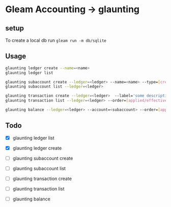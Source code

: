 # Gleam Accounting -> glaunting

## setup

To create a local db run `gleam run -m db/sqlite`

## Usage

```sh
glaunting ledger create --name=<name>
glaunting ledger list

glaunting subaccount create --ledger=<ledger> --name=<name> --type=[credit/debit]
glaunting subaccount list --ledger=<ledger>

glaunting transaction create --ledger=<ledger>  --label='some description' --effective=2025-01-02 --applied=2025-03-21 --entry 'credit <subaccount> <amount>' --entry 'debit <other-subaccount> <amount>'
glaunting transaction list --ledger=<ledger> --order=[applied/effective]

glaunting balance --ledger=<ledger> --account=<subaccount> --order=[applied/effective]
```

## Todo

 - [x] glaunting ledger list
 - [x] glaunting ledger create
 - [ ] glaunting subaccount create
 - [ ] glaunting subaccount list
 - [ ] glaunting transaction create
 - [ ] glaunting transaction list
 - [ ] glaunting balance

